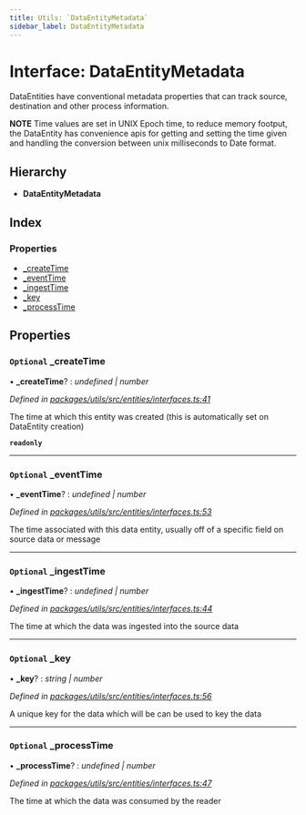 ```yaml
---
title: Utils: `DataEntityMetadata`
sidebar_label: DataEntityMetadata
---
```


# Interface: DataEntityMetadata

DataEntities have conventional metadata properties
that can track source, destination and other process
information.

**NOTE** Time values are set in UNIX Epoch time,
to reduce memory footput, the DataEntity has convenience
apis for getting and setting the time given and handling
the conversion between unix milliseconds to Date format.

## Hierarchy

* **DataEntityMetadata**

## Index

### Properties

* [_createTime](dataentitymetadata.md#optional-_createtime)
* [_eventTime](dataentitymetadata.md#optional-_eventtime)
* [_ingestTime](dataentitymetadata.md#optional-_ingesttime)
* [_key](dataentitymetadata.md#optional-_key)
* [_processTime](dataentitymetadata.md#optional-_processtime)

## Properties

### `Optional` _createTime

• **_createTime**? : *undefined | number*

*Defined in [packages/utils/src/entities/interfaces.ts:41](https://github.com/terascope/teraslice/blob/78714a985/packages/utils/src/entities/interfaces.ts#L41)*

The time at which this entity was created
(this is automatically set on DataEntity creation)

**`readonly`** 

___

### `Optional` _eventTime

• **_eventTime**? : *undefined | number*

*Defined in [packages/utils/src/entities/interfaces.ts:53](https://github.com/terascope/teraslice/blob/78714a985/packages/utils/src/entities/interfaces.ts#L53)*

The time associated with this data entity,
usually off of a specific field on source data or message

___

### `Optional` _ingestTime

• **_ingestTime**? : *undefined | number*

*Defined in [packages/utils/src/entities/interfaces.ts:44](https://github.com/terascope/teraslice/blob/78714a985/packages/utils/src/entities/interfaces.ts#L44)*

The time at which the data was ingested into the source data

___

### `Optional` _key

• **_key**? : *string | number*

*Defined in [packages/utils/src/entities/interfaces.ts:56](https://github.com/terascope/teraslice/blob/78714a985/packages/utils/src/entities/interfaces.ts#L56)*

A unique key for the data which will be can be used to key the data

___

### `Optional` _processTime

• **_processTime**? : *undefined | number*

*Defined in [packages/utils/src/entities/interfaces.ts:47](https://github.com/terascope/teraslice/blob/78714a985/packages/utils/src/entities/interfaces.ts#L47)*

The time at which the data was consumed by the reader
